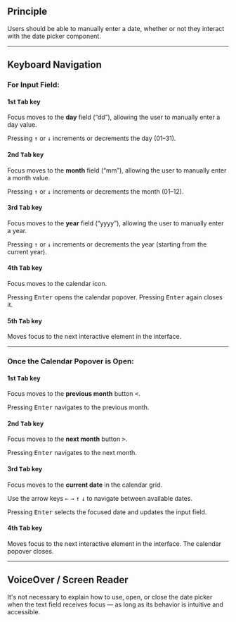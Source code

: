 ## Principle

Users should be able to manually enter a date, whether or not they interact with the date picker component.

---

## Keyboard Navigation

### For Input Field:

#### 1st <kbd>Tab</kbd> key
Focus moves to the **day** field (“dd”), allowing the user to manually enter a day value.

Pressing <kbd aria-label="Arrow Up">↑</kbd> or <kbd aria-label="Arrow Down">↓</kbd> increments or decrements the day (01–31).

#### 2nd <kbd>Tab</kbd> key
Focus moves to the **month** field (“mm”), allowing the user to manually enter a month value.

Pressing <kbd aria-label="Arrow Up">↑</kbd> or <kbd aria-label="Arrow Down">↓</kbd> increments or decrements the month (01–12).

#### 3rd <kbd>Tab</kbd> key
Focus moves to the **year** field (“yyyy”), allowing the user to manually enter a year.

Pressing <kbd aria-label="Arrow Up">↑</kbd> or <kbd aria-label="Arrow Down">↓</kbd> increments or decrements the year (starting from the current year).

#### 4th <kbd>Tab</kbd> key
Focus moves to the calendar icon.

Pressing <kbd>Enter</kbd> opens the calendar popover.
Pressing <kbd>Enter</kbd> again closes it.

#### 5th <kbd>Tab</kbd> key
Moves focus to the next interactive element in the interface.

---

### Once the Calendar Popover is Open:

#### 1st <kbd>Tab</kbd> key
Focus moves to the **previous month** button <kbd aria-label="Less than key">&lt;</kbd>.

Pressing <kbd>Enter</kbd> navigates to the previous month.

#### 2nd <kbd>Tab</kbd> key
Focus moves to the **next month** button <kbd aria-label="More than key">&gt;</kbd>.

Pressing <kbd>Enter</kbd> navigates to the next month.

#### 3rd <kbd>Tab</kbd> key
Focus moves to the **current date** in the calendar grid.

Use the arrow keys
<kbd aria-label="Arrow Left">←</kbd> <kbd aria-label="Arrow Right">→</kbd> <kbd aria-label="Arrow Up">↑</kbd> <kbd aria-label="Arrow Down">↓</kbd>
to navigate between available dates.

Pressing <kbd>Enter</kbd> selects the focused date and updates the input field.

#### 4th <kbd>Tab</kbd> key
Moves focus to the next interactive element in the interface. The calendar popover closes.

---

## VoiceOver / Screen Reader

It's not necessary to explain how to use, open, or close the date picker when the text field receives focus — as long as its behavior is intuitive and accessible.

